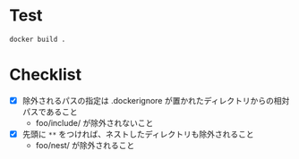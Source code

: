 # Test

`docker build .`

# Checklist

- [x] 除外されるパスの指定は .dockerignore が置かれたディレクトリからの相対パスであること
    - foo/include/ が除外されないこと
- [x] 先頭に `**` をつければ、ネストしたディレクトリも除外されること
    - foo/nest/ が除外されること
